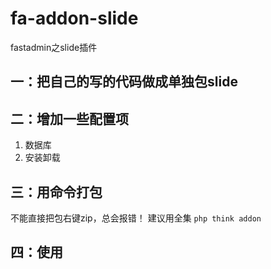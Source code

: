 # fa-addon-slide
fastadmin之slide插件

## 一：把自己的写的代码做成单独包slide

## 二：增加一些配置项
1. 数据库
2. 安装卸载

## 三：用命令打包
不能直接把包右键zip，总会报错！
建议用全集 `php think addon`


## 四：使用
